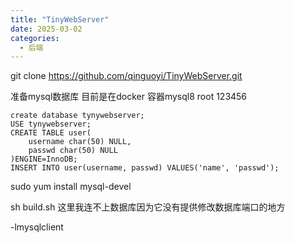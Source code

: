 ```yaml
---
title: "TinyWebServer"
date: 2025-03-02
categories:
  - 后端
---
```


git clone https://github.com/qinguoyi/TinyWebServer.git

准备mysql数据库 目前是在docker 容器mysql8 root 123456

~~~mysql
create database tynywebserver;
USE tynywebserver;
CREATE TABLE user(
    username char(50) NULL,
    passwd char(50) NULL
)ENGINE=InnoDB;
INSERT INTO user(username, passwd) VALUES('name', 'passwd');
~~~

sudo yum install mysql-devel

sh build.sh  这里我连不上数据库因为它没有提供修改数据库端口的地方

-lmysqlclient